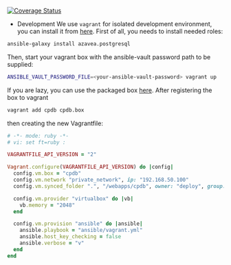 [![Coverage Status](https://coveralls.io/repos/EastAgile/CPDBv2_backend/badge.svg?branch=master)](https://coveralls.io/github/EastAgile/CPDBv2_backend?branch=master)

* Development
We use `vagrant` for isolated development environment, you can install it from [here](..). First of all, you needs to install needed roles:

``` bash
ansible-galaxy install azavea.postgresql
```

Then, start your vagrant box with the ansible-vault password path to be supplied:

``` bash
ANSIBLE_VAULT_PASSWORD_FILE=<your-ansible-vault-password> vagrant up
```

If you are lazy, you can use the packaged box [here](...).
After registering the box to vagrant

``` bash
vagrant add cpdb cpdb.box
```

then creating the new Vagrantfile:

``` ruby
# -*- mode: ruby -*-
# vi: set ft=ruby :

VAGRANTFILE_API_VERSION = "2"

Vagrant.configure(VAGRANTFILE_API_VERSION) do |config|
  config.vm.box = "cpdb"
  config.vm.network "private_network", ip: "192.168.50.100"
  config.vm.synced_folder ".", "/webapps/cpdb", owner: "deploy", group: "deploy"

  config.vm.provider "virtualbox" do |vb|
    vb.memory = "2048"
  end

  config.vm.provision "ansible" do |ansible|
    ansible.playbook = "ansible/vagrant.yml"
    ansible.host_key_checking = false
    ansible.verbose = "v"
  end
end
```

